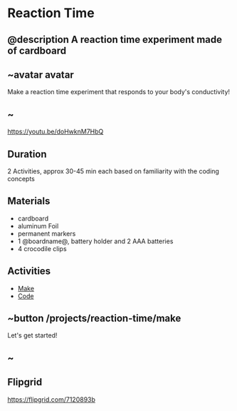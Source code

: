 # Reaction Time

## @description A reaction time experiment made of cardboard

## ~avatar avatar

Make a reaction time experiment that responds to your body's conductivity!

## ~

https://youtu.be/doHwknM7HbQ

## Duration

2 Activities, approx 30-45 min each based on familiarity with the coding concepts

## Materials

* cardboard 
* aluminum Foil
* permanent markers
* 1 @boardname@, battery holder and 2 AAA batteries
* 4 crocodile clips

## Activities

* [Make](/docs/projects/reaction-time/make)  
* [Code](/docs/projects/reaction-time/code)

## ~button /projects/reaction-time/make

Let's get started!

## ~

## Flipgrid

https://flipgrid.com/7120893b